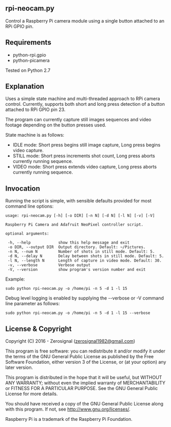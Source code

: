 rpi-neocam.py
-------------

Control a Raspberry Pi camera module using a single button attached 
to an RPi GPIO pin.

Requirements
------------

- python-rpi.gpio
- python-picamera

Tested on Python 2.7

Explanation
-----------

Uses a simple state machine and multi-threaded approach to RPi
camera control. Currently, supports both short and long press
detection of a button attached to RPi GPIO pin 23.

The program can currently capture still images sequences and 
video footage depending on the button presses used.

State machine is as follows:

- IDLE mode: Short press begins still image capture, Long press
begins video capture.
- STILL mode: Short press increments shot count, Long press aborts
currently running sequence.
- VIDEO mode: Short press extends video capture, Long press aborts
currently running sequence.

Invocation
----------

Running the script is simple, with sensible defaults provided for 
most command line options:

```
usage: rpi-neocam.py [-h] [-o DIR] [-n N] [-d N] [-l N] [-v] [-V]

Raspberry Pi Camera and Adafruit NeoPixel controller script.

optional arguments:

 -h, --help            show this help message and exit
 -o DIR, --output DIR  Output directory. Default: ~/Pictures.
 -n N, --num N         Number of shots in still mode. Default: 5.
 -d N, --delay N       Delay between shots in still mode. Default: 5.
 -l N, --length N      Length of capture in video mode. Default: 30.
 -v, --verbose         Verbose output
 -V, --version         show program's version number and exit
```

Example:

```
sudo python rpi-neocam.py -o /home/pi -n 5 -d 1 -l 15
```

Debug level logging is enabled by supplying the --verbose or -V
command line parameter as follows:

```
sudo python rpi-neocam.py -o /home/pi -n 5 -d 1 -l 15 --verbose
```

License & Copyright
-------------------

Copyright (C) 2016 - Zerosignal (zerosignal1982@gmail.com)

This program is free software: you can redistribute it and/or modify
it under the terms of the GNU General Public License as published by
the Free Software Foundation, either version 3 of the License, or
(at your option) any later version.

This program is distributed in the hope that it will be useful,
but WITHOUT ANY WARRANTY; without even the implied warranty of
MERCHANTABILITY or FITNESS FOR A PARTICULAR PURPOSE.  See the
GNU General Public License for more details.

You should have received a copy of the GNU General Public License
along with this program.  If not, see <http://www.gnu.org/licenses/>.

Raspberry Pi is a trademark of the Raspberry Pi Foundation. 
